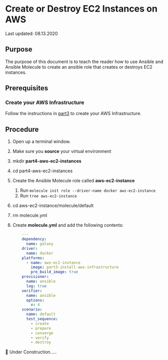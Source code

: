 # Create or Destroy EC2 Instances on AWS

Last updated: 08.13.2020

## Purpose

The purpose of this document is to teach the reader how to use Ansible
and Ansible Molecule to create an ansible role that creates or destroys
EC2 instances.

## Prerequisites

### Create your AWS Infrastructure

Follow the instructions in [part3](../part3-install-aws-infrastructure) to
create your AWS Infrastructure.

## Procedure

1. Open up a terminal window.

1. Make sure you **source** your virtual environment

1. mkdir **part4-aws-ec2-instances**

1. cd part4-aws-ec2-instances

1. Create the Ansible Molecule role called **aws-ec2-instance**

    1. Run `molecule init role --driver-name docker aws-ec2-instance`
    1. Run `tree aws-ec2-instance`
    
1. cd aws-ec2-instance/molecule/default

1. rm molecule.yml

1. Create **molecule.yml** and add the following contents:

    ```yaml
        ---
        dependency:
          name: galaxy
        driver:
          name: docker
        platforms:
          - name: aws-ec2-instance
            image: part3-install-aws-infrastructure
            pre_build_image: true
        provisioner:
          name: ansible
          log: true
        verifier:
          name: ansible
          options:
            v: 4
        scenario:
          name: default
          test_sequence:
            - create
            - prepare
            - converge
            - verify
            - destroy


    ```

:construction: Under Construction.....